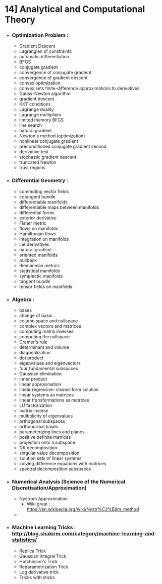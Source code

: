 # 14] Analytical and Computational Theory
- ### Optimization Problem :
  - Gradient Descent
  - Lagrangien of constraints
  - automatic differentiation 
  - BFGS 
  - conjugate gradient 
  - convergence of conjugate gradient 
  - convergence of gradient descent 
  - convex optimization 
  - convex sets finite-difference approximations to derivatives 
  - Gauss-Newton algorithm 
  - gradient descent 
  - KKT conditions 
  - Lagrange duality 
  - Lagrange multipliers 
  - limited memory BFGS 
  - line search 
  - natural gradient 
  - Newton's method (optimization) 
  - nonlinear conjugate gradient 
  - preconditioned conjugate gradient second 
  - derivative test 
  - stochastic gradient descent 
  - truncated Newton 
  - trust regions
  
- ### Differential Geometry :
  - commuting vector fields 
  - cotangent bundle 
  - differentiable manifolds 
  - differentiable maps between manifolds 
  - differential forms 
  - exterior derivative 
  - Fisher metric 
  - flows on manifolds 
  - Hamiltonian flows 
  - integration on manifolds 
  - Lie derivatives 
  - natural gradient 
  - oriented manifolds 
  - pullback 
  - Riemannian metrics 
  - statistical manifolds 
  - symplectic manifolds 
  - tangent bundle 
  - tensor fields on manifolds
 
 - ### Algebra :
    - bases
    - change of basis
    - column space and nullspace 
    - complex vectors and matrices 
    - computing matrix inverses 
    - computing the nullspace 
    - Cramer's rule 
    - determinant and volume 
    - diagonalization 
    - dot product 
    - eigenvalues and eigenvectors 
    - four fundamental subspaces 
    - Gaussian elimination 
    - inner product 
    - linear approximation 
    - linear regression: closed-form solution 
    - linear systems as matrices 
    - linear transformations as matrices 
    - LU factorization 
    - matrix inverse
    - multiplicity of eigenvalues 
    - orthogonal subspaces 
    - orthonormal bases 
    - parameterizing lines and planes 
    - positive definite matrices 
    - projection onto a subspace 
    - QR decomposition 
    - singular value decomposition 
    - solution sets of linear systems 
    - solving difference equations with matrices 
    - spectral decomposition subspaces
 

- ### Numerical Analysis (Science of the Numerical Discretisation/Approximation)
  - Nystrom Approximation
    - Wiki great : https://en.wikipedia.org/wiki/Nystr%C3%B6m_method
  - 
- ### Machine Learning Tricks : http://blog.shakirm.com/category/machine-learning-and-statistics/
  - Replica Trick
  - Gaussian Integral Trick 
  - Hutchinson's Trick
  - Reparametrization Trick
  - Log derivative trick
  - Tricks with sticks
  
